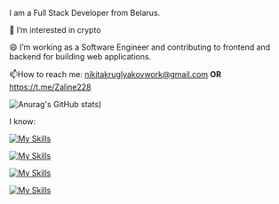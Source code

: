 I am a Full Stack Developer from Belarus.

👀 I’m interested in crypto

😄 I’m working as a Software Engineer and contributing to frontend and backend for building web applications.

📫How to reach me: nikitakruglyakovwork@gmail.com **OR** https://t.me/Zaline228



![Anurag's GitHub stats](https://github-readme-stats.vercel.app/api?username=KruglyakovNikita&show_icons=true&theme=radical&show_icons=true&count_private=true))

I know:

[![My Skills](https://skillicons.dev/icons?i=js,ts,python)](https://skillicons.dev)

[![My Skills](https://skillicons.dev/icons?i=react,nextjs,redux,html,css,materialui)](https://skillicons.dev)

[![My Skills](https://skillicons.dev/icons?i=nodejs,express,nestjs,rabbitmq)](https://skillicons.dev)

[![My Skills](https://skillicons.dev/icons?i=postgres,mysql,mongodb)](https://skillicons.dev)


<!---
KruglyakovNikita/KruglyakovNikita is a ✨ special ✨ repository because its `README.md` (this file) appears on your GitHub profile.
You can click the Preview link to take a look at your changes.
--->
